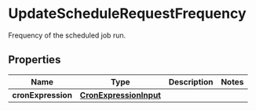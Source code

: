

# UpdateScheduleRequestFrequency

Frequency of the scheduled job run.

## Properties

| Name | Type | Description | Notes |
|------------ | ------------- | ------------- | -------------|
|**cronExpression** | [**CronExpressionInput**](CronExpressionInput.md) |  |  |




